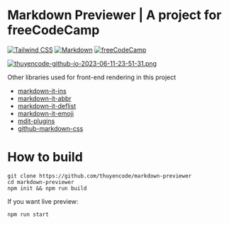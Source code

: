 # Markdown Previewer | A project for freeCodeCamp

[![Tailwind CSS](https://img.shields.io/badge/Tailwind_CSS-38B2AC?style=for-the-badge&logo=tailwind-css&logoColor=white)](https://tailwindcss.com) [![Markdown](https://img.shields.io/badge/Markdown_It-000000?style=for-the-badge&logo=markdown&logoColor=white)](https://github.com/markdown-it/markdown-it) [![freeCodeCamp](https://img.shields.io/badge/Built%20for-freeCodeCamp-1f425f.svg?style=for-the-badge&logo=freecodecamp&logoColor=white)](https://www.freecodecamp.org/learn/front-end-development-libraries/front-end-development-libraries-projects/build-a-markdown-previewer)

[![thuyencode-github-io-2023-06-11-23-51-31.png](https://i.postimg.cc/VLTdRHsV/thuyencode-github-io-2023-06-11-23-51-31.png)](https://postimg.cc/CzGhM7qG)

Other libraries used for front-end rendering in this project

* [markdown-it-ins](https://github.com/markdown-it/markdown-it-ins)
* [markdown-it-abbr](https://github.com/markdown-it/markdown-it-abbr)
* [markdown-it-deflist](https://github.com/markdown-it/markdown-it-deflist)
* [markdown-it-emoji](https://github.com/markdown-it/markdown-it-emoji)
* [mdit-plugins](https://github.com/mdit-plugins/mdit-plugins)
* [github-markdown-css](https://github.com/sindresorhus/github-markdown-css)

# How to build

```
git clone https://github.com/thuyencode/markdown-previewer
cd markdown-previewer
npm init && npm run build
```
If you want live preview:
```
npm run start
```